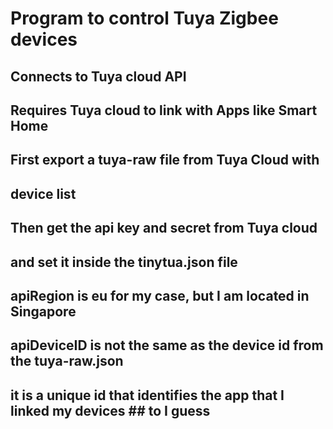 # Program to control Tuya Zigbee devices
## Connects to Tuya cloud API
## Requires Tuya cloud to link with Apps like Smart Home
## First export a tuya-raw file from Tuya Cloud with 
## device list

## Then get the api key and secret from Tuya cloud
## and set it inside the tinytua.json file
## apiRegion is eu for my case, but I am located in Singapore
## apiDeviceID is not the same as the device id from the tuya-raw.json
## it is a unique id that identifies the app that I linked my devices ## to I guess

<!-- tinytuya.json
{
    "apiKey": "xxx",
    "apiSecret": "xx",
    "apiRegion": "eu",
    "apiDeviceID": "xx"
} -->